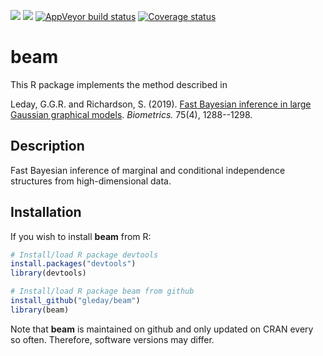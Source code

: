 [![](https://cranlogs.r-pkg.org/badges/beam)](https://cran.r-project.org/package=beam)
[![](https://cranlogs.r-pkg.org/badges/grand-total/beam)](https://cran.r-project.org/package=beam)
[![AppVeyor build status](https://ci.appveyor.com/api/projects/status/github/gleday/beam?branch=master&svg=true)](https://ci.appveyor.com/project/gleday/beam)
[![Coverage status](https://codecov.io/gh/gleday/beam/branch/master/graph/badge.svg)](https://app.codecov.io/github/gleday/beam?branch=master)

# beam

This R package implements the method described in

Leday, G.G.R. and Richardson, S. (2019). [Fast Bayesian inference in large Gaussian graphical models](https://doi.org/10.1111/biom.13064). *Biometrics.* 75(4), 1288--1298.

## Description

Fast Bayesian inference of marginal and conditional independence structures from high-dimensional data.

## Installation

If you wish to install **beam** from R:

```R
# Install/load R package devtools
install.packages("devtools")
library(devtools)

# Install/load R package beam from github
install_github("gleday/beam")
library(beam)
```

Note that **beam** is maintained on github and only updated on CRAN every so often.
Therefore, software versions may differ.
